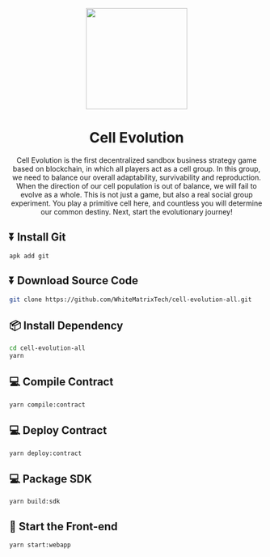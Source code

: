 <p align="center">
  <a href="https://chainide.com">
    <img width="200" src="https://d1hofj2ah5bgy9.cloudfront.net/cell-evolution-logo.svg">
  </a>
</p>

<h1 align="center">Cell Evolution</h1>

<div align="center">

Cell Evolution is the first decentralized sandbox business strategy game based on blockchain, in which all players act as a cell group. In this group, we need to balance our overall adaptability, survivability and reproduction. When the direction of our cell population is out of balance, we will fail to evolve as a whole. This is not just a game, but also a real social group experiment. You play a primitive cell here, and countless you will determine our common destiny. Next, start the evolutionary journey!

</div>

## ⏬ Install Git
```
apk add git
```

## ⏬ Download Source Code

```bash
git clone https://github.com/WhiteMatrixTech/cell-evolution-all.git
```

## 📦 Install Dependency

```bash
cd cell-evolution-all
yarn
```

## 💻 Compile Contract
```
yarn compile:contract
```

## 💻 Deploy Contract
```
yarn deploy:contract
```

## 💻 Package SDK
```
yarn build:sdk
```

## 🧿 Start the Front-end
```
yarn start:webapp
```
